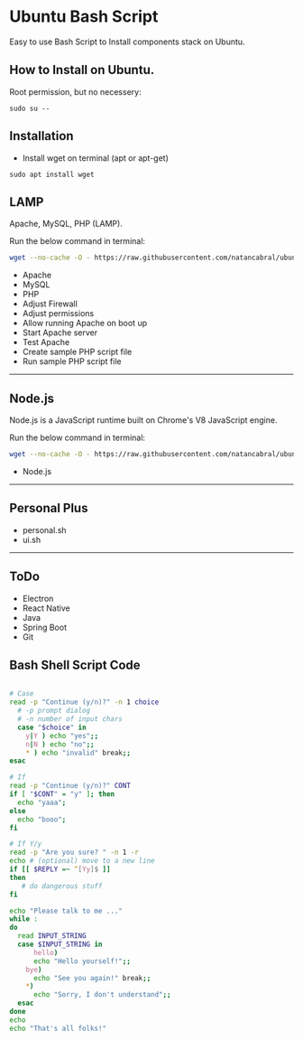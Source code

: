 # Ubuntu Bash Script 
Easy to use Bash Script to Install components stack on Ubuntu. 
## How to Install on Ubuntu.

Root permission, but no necessery:

```
sudo su --
```

## Installation

* Install wget on terminal (apt or apt-get)

```
sudo apt install wget
```

## LAMP
Apache, MySQL, PHP (LAMP).

Run the below command in terminal:
```bash
wget --no-cache -O - https://raw.githubusercontent.com/natancabral/ubuntu-bash-script-config/main/run/lamp.sh | bash
```

* Apache
* MySQL
* PHP
* Adjust Firewall
* Adjust permissions
* Allow running Apache on boot up
* Start Apache server
* Test Apache
* Create sample PHP script file
* Run sample PHP script file

---

## Node.js
Node.js is a JavaScript runtime built on Chrome's V8 JavaScript engine.

Run the below command in terminal:
```bash
wget --no-cache -O - https://raw.githubusercontent.com/natancabral/ubuntu-bash-script-config/main/run/node-js.sh | bash
```

* Node.js

---

## Personal Plus
* personal.sh
* ui.sh

---

## ToDo
* Electron
* React Native
* Java
* Spring Boot
* Git


## Bash Shell Script Code

```bash

# Case
read -p "Continue (y/n)?" -n 1 choice 
  # -p prompt dialog
  # -n number of input chars 
  case "$choice" in 
    y|Y ) echo "yes";;
    n|N ) echo "no";;
    * ) echo "invalid" break;;
esac

# If
read -p "Continue (y/n)?" CONT
if [ "$CONT" = "y" ]; then
  echo "yaaa";
else
  echo "booo";
fi

# If Y/y
read -p "Are you sure? " -n 1 -r
echo # (optional) move to a new line
if [[ $REPLY =~ ^[Yy]$ ]]
then
   # do dangerous stuff
fi

echo "Please talk to me ..."
while :
do
  read INPUT_STRING
  case $INPUT_STRING in
	  hello) 
      echo "Hello yourself!";;
    bye)
      echo "See you again!" break;;
    *) 
      echo "Sorry, I don't understand";;
  esac
done
echo 
echo "That's all folks!"
```
